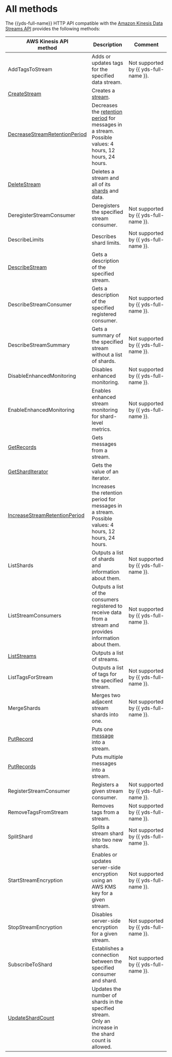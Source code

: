 # All methods

The {{yds-full-name}} HTTP API compatible with the [Amazon Kinesis Data Streams API](https://docs.aws.amazon.com/kinesis/latest/APIReference/Welcome.html) provides the following methods:

| AWS Kinesis API</br>method | Description | Comment |
| --- | --- | --- |
| AddTagsToStream | Adds or updates tags for the specified data stream. | Not&nbsp;supported by {{ yds-full-name }}. |
| [CreateStream](methods/createstream.md) | Creates a [stream](../concepts/glossary.md#stream-concepts). |
| [DecreaseStreamRetentionPeriod](methods/decreasetreamretentionperiod.md) | Decreases the [retention period](../concepts/glossary.md#retention-time) for messages in a stream.</br>Possible values: 4 hours, 12 hours, 24 hours. |
| [DeleteStream](methods/deletestream.md) | Deletes a stream and all of its [shards](../concepts/glossary.md#shard) and data. |
| DeregisterStreamConsumer | Deregisters the specified stream consumer. | Not&nbsp;supported by {{ yds-full-name }}. |
| DescribeLimits | Describes shard limits. | Not&nbsp;supported by {{ yds-full-name }}. |
| [DescribeStream](methods/describestream.md) | Gets a description of the specified stream. |
| DescribeStreamConsumer | Gets a description of the specified registered consumer. | Not&nbsp;supported by {{ yds-full-name }}. |
| DescribeStreamSummary | Gets a summary of the specified stream without a list of shards. | Not&nbsp;supported by {{ yds-full-name }}. |
| DisableEnhancedMonitoring | Disables enhanced monitoring. | Not&nbsp;supported by {{ yds-full-name }}. |
| EnableEnhancedMonitoring | Enables enhanced stream monitoring for shard-level metrics. | Not&nbsp;supported by {{ yds-full-name }}. |
| [GetRecords](methods/getrecords.md) | Gets messages from a stream. |
| [GetShardIterator](methods/getsharditerator.md) | Gets the value of an iterator. |
| [IncreaseStreamRetentionPeriod](methods/increasestreamretentionperiod.md) | Increases the retention period for messages in a stream.</br>Possible values: 4 hours, 12 hours, 24 hours. |
| ListShards | Outputs a list of shards and information about them. | Not&nbsp;supported by {{ yds-full-name }}. |
| ListStreamConsumers | Outputs a list of the consumers registered to receive data from a stream and provides information about them. | Not&nbsp;supported by {{ yds-full-name }}. |
| [ListStreams](methods/liststreams.md) | Outputs a list of streams. |
| ListTagsForStream | Outputs a list of tags for the specified stream. | Not&nbsp;supported by {{ yds-full-name }}. |
| MergeShards | Merges two adjacent stream shards into one. | Not&nbsp;supported by {{ yds-full-name }}. |
| [PutRecord](methods/putrecord.md) | Puts one [message](../concepts/glossary.md#message) into a stream. |
| [PutRecords](methods/putrecords.md) | Puts multiple messages into a stream. |
| RegisterStreamConsumer | Registers a given stream consumer. | Not&nbsp;supported by {{ yds-full-name }}. |
| RemoveTagsFromStream | Removes tags from a stream. | Not&nbsp;supported by {{ yds-full-name }}. |
| SplitShard | Splits a stream shard into two new shards. | Not&nbsp;supported by {{ yds-full-name }}. |
| StartStreamEncryption | Enables or updates server-side encryption using an AWS KMS key for a given stream. | Not&nbsp;supported by {{ yds-full-name }}. |
| StopStreamEncryption | Disables server-side encryption for a given stream. | Not&nbsp;supported by {{ yds-full-name }}. |
| SubscribeToShard | Establishes a connection between the specified consumer and shard. | Not&nbsp;supported by {{ yds-full-name }}. |
| [UpdateShardCount](methods/updateshardcount.md) | Updates the number of shards in the specified stream.</br>Only an increase in the shard count is allowed. |